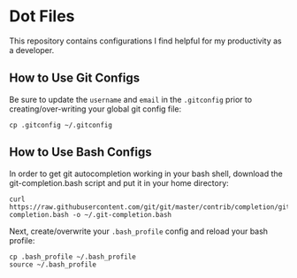 # Dot Files 

This repository contains configurations I find helpful for my productivity as a developer.

## How to Use Git Configs

Be sure to update the `username` and `email` in the `.gitconfig` prior to creating/over-writing your global git config file:

```
cp .gitconfig ~/.gitconfig
```
## How to Use Bash Configs

In order to get git autocompletion working in your bash shell, download the git-completion.bash script and put it in your home directory:

```
curl https://raw.githubusercontent.com/git/git/master/contrib/completion/git-completion.bash -o ~/.git-completion.bash
```

Next, create/overwrite your `.bash_profile` config and reload your bash profile:

```
cp .bash_profile ~/.bash_profile
source ~/.bash_profile
```
